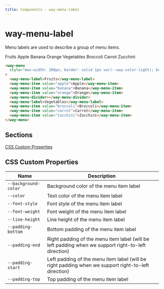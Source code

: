 ```yaml
---
title: Components - way-menu-label
---
```


# way-menu-label

<div class="block p-8 mb-5 bg-white rounded-lg shadow-lg">

Menu labels are used to describe a group of menu items.

<way-menu style="max-width: 200px; border: solid 1px var(--way-color-light); border-radius: var(--way-border-radius-medium);">
  <way-menu-label>Fruits</way-menu-label>
  <way-menu-item value="apple">Apple</way-menu-item>
  <way-menu-item value="banana">Banana</way-menu-item>
  <way-menu-item value="orange">Orange</way-menu-item>
  <way-menu-divider></way-menu-divider>
  <way-menu-label>Vegetables</way-menu-label>
  <way-menu-item value="broccoli">Broccoli</way-menu-item>
  <way-menu-item value="carrot">Carrot</way-menu-item>
  <way-menu-item value="zucchini">Zucchini</way-menu-item>
</way-menu>

```html
<way-menu
  style="max-width: 200px; border: solid 1px var(--way-color-light); border-radius: var(--way-border-radius-medium);"
>
  <way-menu-label>Fruits</way-menu-label>
  <way-menu-item value="apple">Apple</way-menu-item>
  <way-menu-item value="banana">Banana</way-menu-item>
  <way-menu-item value="orange">Orange</way-menu-item>
  <way-menu-divider></way-menu-divider>
  <way-menu-label>Vegetables</way-menu-label>
  <way-menu-item value="broccoli">Broccoli</way-menu-item>
  <way-menu-item value="carrot">Carrot</way-menu-item>
  <way-menu-item value="zucchini">Zucchini</way-menu-item>
</way-menu>
```

## Sections

<div class="flex items-center">
<a href="#css-custom-properties">CSS Custom Properties</a> 
</div>

</div>

<div id="css-custom-properties" class="block p-8 mb-5 bg-white rounded-lg shadow-lg">

## CSS Custom Properties

| Name                 | Description                                                                                         |
| -------------------- | --------------------------------------------------------------------------------------------------- |
| `--background-color` | Background color of the menu item label                                                             |
| `--color`            | Text color of the menu item label                                                                   |
| `--font-style`       | Font style of the menu item label                                                                   |
| `--font-weight`      | Font weight of the menu item label                                                                  |
| `--line-height`      | Line height of the menu item label                                                                  |
| `--padding-bottom`   | Bottom padding of the menu item label                                                               |
| `--padding-end`      | Right padding of the menu item label (will be left padding when we support right-to-left direction) |
| `--padding-start`    | Left padding of the menu item label (will be right padding when we support right-to-left direction) |
| `--padding-top`      | Top padding of the menu item label                                                                  |

</div>
